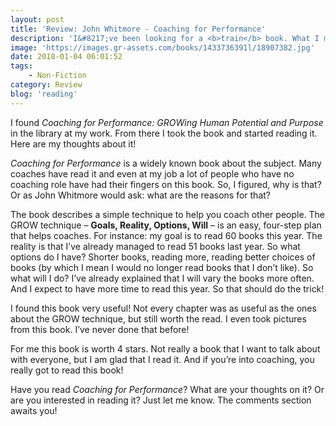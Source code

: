 ```yaml
---
layout: post
title: 'Review: John Whitmore - Coaching for Performance'
description: 'I&#8217;ve been looking for a <b>train</b> book. What I mean with that? I&#8217;ve been travelling with the train a lot lately. So I wanted to read something when I was on the train. And I wanted to read a book about coaching. Coaching and training. Haha, see what I did there?'
image: 'https://images.gr-assets.com/books/1433736391l/18907382.jpg'
date: 2018-01-04 06:01:52
tags:
    - Non-Fiction
category: Review
blog: 'reading'
---
```

I found <em>Coaching for Performance: GROWing Human Potential and Purpose</em> in the library at my work. From there I took the book and started reading it. Here are my thoughts about it!

<em>Coaching for Performance</em> is a widely known book about the subject. Many coaches have read it and even at my job a lot of people who have no coaching role have had their fingers on this book. So, I figured, why is that? Or as John Whitmore would ask: what are the reasons for that?

The book describes a simple technique to help you coach other people. The GROW technique &#8211; **Goals, Reality, Options, Will** &#8211; is an easy, four-step plan that helps coaches. For instance: my goal is to read 60 books this year. The reality is that I&#8217;ve already managed to read 51 books last year. So what options do I have? Shorter books, reading more, reading better choices of books (by which I mean I would no longer read books that I don&#8217;t like). So what will I do? I&#8217;ve already explained that I will vary the books more often. And I expect to have more time to read this year. So that should do the trick!

I found this book very useful! Not every chapter was as useful as the ones about the GROW technique, but still worth the read. I even took pictures from this book. I&#8217;ve never done that before!

For me this book is worth 4 stars. Not really a book that I want to talk about with everyone, but I am glad that I read it. And if you&#8217;re into coaching, you really got to read this book!

Have you read <em>Coaching for Performance</em>? What are your thoughts on it? Or are you interested in reading it? Just let me know. The comments section awaits you!